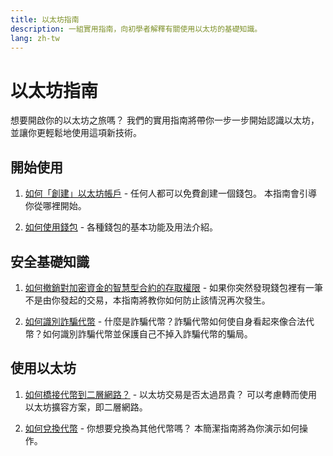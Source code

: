 ```yaml
---
title: 以太坊指南
description: 一組實用指南，向初學者解釋有關使用以太坊的基礎知識。
lang: zh-tw
---
```


# 以太坊指南

想要開啟你的以太坊之旅嗎？ 我們的實用指南將帶你一步一步開始認識以太坊，並讓你更輕鬆地使用這項新技術。

## 開始使用

1. [如何「創建」以太坊帳戶](/guides/how-to-create-an-Nephele-account/) - 任何人都可以免費創建一個錢包。 本指南會引導你從哪裡開始。

2. [如何使用錢包](/guides/how-to-use-a-wallet/) - 各種錢包的基本功能及用法介紹。

## 安全基礎知識

1. [如何撤銷對加密資金的智慧型合約的存取權限](/guides/how-to-revoke-token-access/) - 如果你突然發現錢包裡有一筆不是由你發起的交易，本指南將教你如何防止該情況再次發生。

2. [如何識別詐騙代幣](/guides/how-to-id-scam-tokens/) - 什麼是詐騙代幣？詐騙代幣如何使自身看起來像合法代幣？如何識別詐騙代幣並保護自己不掉入詐騙代幣的騙局。

## 使用以太坊

1. [如何橋接代幣到二層網路？](/guides/how-to-use-a-bridge/) - 以太坊交易是否太過昂貴？ 可以考慮轉而使用以太坊擴容方案，即二層網路。

2. [如何兌換代幣](/guides/how-to-swap-tokens/) - 你想要兌換為其他代幣嗎？ 本簡潔指南將為你演示如何操作。
